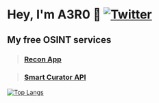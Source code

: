 # __Hey, I'm A3R0 :wave:__ [![Twitter](https://img.shields.io/badge/Twitter-%231DA1F2.svg?style=for-the-badge&logo=Twitter&logoColor=white)](https://twitter.com/rec0ndev)

## __My free OSINT services__
> ### [Recon App](https://recon.us.com)

> ### [Smart Curator API](https://rapidapi.com/asyncisneat/api/smart-curator/)

[![Top Langs](https://github-readme-stats.vercel.app/api/top-langs/?username=hostinfodev&hide=css,html,shell,batchfile,hack&theme=synthwave)](https://github.com/anuraghazra/github-readme-stats)

